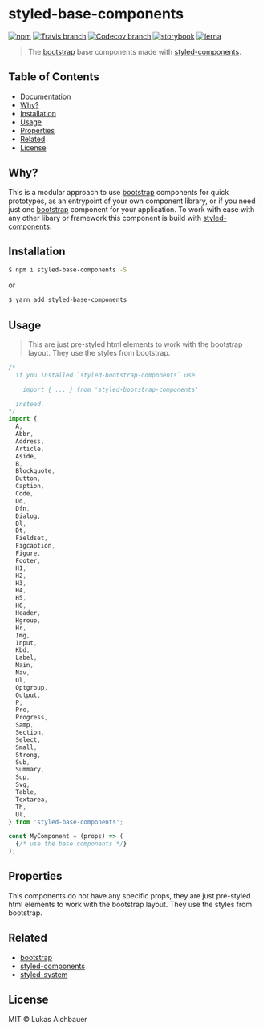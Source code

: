 # styled-base-components

[![npm](https://img.shields.io/npm/v/styled-base-components.svg?style=flat-square)](https://www.npmjs.com/package/styled-base-components)
[![Travis branch](https://img.shields.io/travis/aichbauer/styled-bootstrap-components/master.svg?style=flat-square)](https://travis-ci.org/aichbauer/styled-bootstrap-components)
[![Codecov branch](https://img.shields.io/codecov/c/github/aichbauer/styled-bootstrap-components/master.svg?style=flat-square)](https://codecov.io/gh/aichbauer/styled-bootstrap-components)
[![storybook](https://img.shields.io/badge/docs%20with-storybook-f1618c.svg?style=flat-square)](https://aichbauer.github.io/styled-bootstrap-components)
[![lerna](https://img.shields.io/badge/maintained%20with-lerna-cc00ff.svg?style=flat-square)](https://lernajs.io/)

> The [bootstrap](https://getbootstrap.com) base components made with [styled-components](https://styled-components.com).

## Table of Contents

* [Documentation](https://aichbauer.github.io/styled-bootstrap-components)
* [Why?](#why)
* [Installation](#installation)
* [Usage](#usage)
* [Properties](#properties)
* [Related](#related)
* [License](#license)

## Why?

This is a modular approach to use [bootstrap](https://getbootstrap.com) components for quick prototypes, as an entrypoint of your own component library, or if you need just one [bootstrap](https://getbootstrap.com) component for your application. To work with ease with any other libary or framework this component is build with [styled-components](https://styled-components.com).

## Installation

```sh
$ npm i styled-base-components -S
```

or

```sh
$ yarn add styled-base-components
```

## Usage

> This are just pre-styled html elements to work with the bootstrap layout. They use the styles from bootstrap.

```jsx
/*
  if you installed `styled-bootstrap-components` use

    import { ... } from 'styled-bootstrap-components'

  instead.
*/
import {
  A,
  Abbr,
  Address,
  Article,
  Aside,
  B,
  Blockquote,
  Button,
  Caption,
  Code,
  Dd,
  Dfn,
  Dialog,
  Dl,
  Dt,
  Fieldset,
  Figcaption,
  Figure,
  Footer,
  H1,
  H2,
  H3,
  H4,
  H5,
  H6,
  Header,
  Hgroup,
  Hr,
  Img,
  Input,
  Kbd,
  Label,
  Main,
  Nav,
  Ol,
  Optgroup,
  Output,
  P,
  Pre,
  Progress,
  Samp,
  Section,
  Select,
  Small,
  Strong,
  Sub,
  Summary,
  Sup,
  Svg,
  Table,
  Textarea,
  Th,
  Ul,
} from 'styled-base-components';

const MyComponent = (props) => (
  {/* use the base components */}
);
```

## Properties

This components do not have any specific props, they are just pre-styled html elements to work with the bootstrap layout. They use the styles from bootstrap.

## Related

* [bootstrap](https://getbootstrap.com)
* [styled-components](https://styled-components.com)
* [styled-system](http://jxnblk.com/styled-system/)

## License

MIT © Lukas Aichbauer
